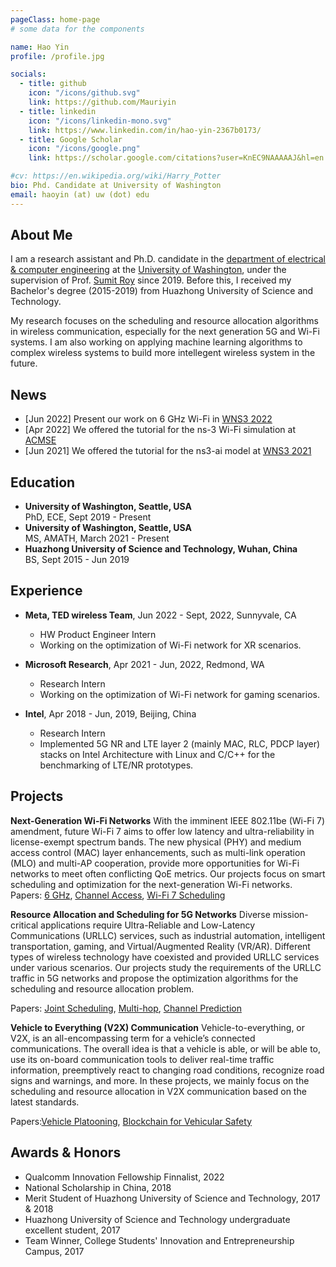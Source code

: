 ```yaml
---
pageClass: home-page
# some data for the components

name: Hao Yin
profile: /profile.jpg

socials:
  - title: github
    icon: "/icons/github.svg"
    link: https://github.com/Mauriyin
  - title: linkedin
    icon: "/icons/linkedin-mono.svg"
    link: https://www.linkedin.com/in/hao-yin-2367b0173/
  - title: Google Scholar
    icon: "/icons/google.png"
    link: https://scholar.google.com/citations?user=KnEC9NAAAAAJ&hl=en

#cv: https://en.wikipedia.org/wiki/Harry_Potter
bio: Phd. Candidate at University of Washington
email: haoyin (at) uw (dot) edu
---
```


<ProfileSection :frontmatter="$page.frontmatter" />

## About Me
I am a research assistant and Ph.D. candidate in the [department of electrical & computer engineering](https://www.ece.uw.edu/) at the [University of Washington](https://www.washington.edu/), under the supervision of Prof. [Sumit Roy](https://people.ece.uw.edu/roy/) since 2019. Before this, I received my Bachelor's degree (2015-2019) from Huazhong University of Science and Technology.
              
My research focuses on the scheduling and resource allocation algorithms in wireless communication, especially for the next generation 5G and Wi-Fi systems. I am also working on applying machine learning algorithms to complex wireless systems to build more intellegent wireless system in the future.

## News

- [Jun 2022] Present our work on 6 GHz Wi-Fi in [WNS3 2022](https://www.nsnam.org/research/wns3/wns3-2022/program/)
- [Apr 2022] We offered the tutorial for the ns-3 Wi-Fi simulation at [ACMSE](https://acmse.net/2022/tutorials-offered/#tut-work04)
- [Jun 2021] We offered the tutorial for the ns3-ai model at [WNS3 2021](https://www.nsnam.org/research/wns3/wns3-2021/tutorials/)


## Education

- **University of Washington, Seattle, USA** <br/>
PhD, ECE, Sept 2019 - Present
- **University of Washington, Seattle, USA** <br/>
MS, AMATH, March 2021 - Present
- **Huazhong University of Science and Technology, Wuhan, China** <br/>
BS, Sept 2015 - Jun 2019

## Experience

- **Meta, TED wireless Team**, Jun 2022 - Sept, 2022, Sunnyvale, CA
  - HW Product Engineer Intern
  - Working on the optimization of Wi-Fi network for XR scenarios.

- **Microsoft Research**, Apr 2021 - Jun, 2022, Redmond, WA
  - Research Intern
  - Working on the optimization of Wi-Fi network for gaming scenarios.

- **Intel**, Apr 2018 - Jun, 2019, Beijing, China
  - Research Intern
  - Implemented 5G NR and LTE layer 2 (mainly MAC, RLC, PDCP layer) stacks on Intel Architecture with Linux and C/C++ for the benchmarking of LTE/NR prototypes.
  
## Projects


<!-- [→ Full list](/projects/) -->

<ProjectCard image="/projects/wifi.png" hideBorder=true>

  **Next-Generation Wi-Fi Networks**
With the imminent IEEE 802.11be (Wi-Fi 7) amendment, future Wi-Fi 7 aims to offer low latency and ultra-reliability in license-exempt spectrum bands. The new physical (PHY) and medium access control (MAC) layer enhancements, such as multi-link operation (MLO) and multi-AP cooperation, provide more opportunities for Wi-Fi networks to meet often conflicting QoE metrics. Our projects focus on smart scheduling and optimization for the next-generation Wi-Fi networks.
Papers: [6 GHz](https://dl.acm.org/doi/abs/10.1145/3532577.3532580), [Channel Access](https://ieeexplore.ieee.org/abstract/document/9348485), [Wi-Fi 7 Scheduling](https://ieeexplore.ieee.org/abstract/document/9810021)

</ProjectCard>

<ProjectCard image="/projects/5g.png" hideBorder=true>

  **Resource Allocation and Scheduling for 5G Networks**
  Diverse mission-critical applications require Ultra-Reliable and Low-Latency Communications (URLLC) services, such as industrial automation, intelligent transportation, gaming, and Virtual/Augmented Reality (VR/AR). Different types of wireless technology have coexisted and provided URLLC services under various scenarios. Our projects study the requirements of the URLLC traffic in 5G networks and propose the optimization algorithms for the scheduling and resource allocation problem.

Papers: [Joint Scheduling](https://ieeexplore.ieee.org/abstract/document/9247169), [Multi-hop](https://ieeexplore.ieee.org/abstract/document/9625389), [Channel Prediction](https://ieeexplore.ieee.org/abstract/document/9625323)
</ProjectCard>

<!-- <ProjectCard hideBorder=true>

  **The ns-3 simulation tools**
  
  [[Link](https://www.google.com)]

</ProjectCard> -->

<ProjectCard hideBorder=true>

  **Vehicle to Everything (V2X) Communication**
Vehicle-to-everything, or V2X, is an all-encompassing term for a vehicle’s connected communications. The overall idea is that a vehicle is able, or will be able to, use its on-board communication tools to deliver real-time traffic information, preemptively react to changing road conditions, recognize road signs and warnings, and more. In these projects, we mainly focus on the scheduling and resource allocation in V2X communication based on the latest standards.  

Papers:[Vehicle Platooning](https://ieeexplore.ieee.org/abstract/document/9527765), [Blockchain for Vehicular Safety](https://ieeexplore.ieee.org/abstract/document/9625342)
</ProjectCard>


## Awards & Honors
- Qualcomm Innovation Fellowship Finnalist, 2022 
- National Scholarship in China, 2018
- Merit Student of Huazhong University of Science and Technology, 2017 & 2018
- Huazhong University of Science and Technology undergraduate excellent student, 2017
- Team Winner, College Students' Innovation and Entrepreneurship Campus, 2017

<!-- ### Contests

- First place in **The Hogwarts House Cup** -->


<!-- Custom style for this page -->

<style lang="stylus">

.theme-container.home-page .page
  font-size 14px
  font-family "lucida grande", "lucida sans unicode", lucida, "Helvetica Neue", Helvetica, Arial, sans-serif;
  p
    margin 0 0 0.5rem
  p, ul, ol
    line-height normal
  a
    font-weight normal
  .theme-default-content:not(.custom) > h2
    margin-bottom 0.5rem
  .theme-default-content:not(.custom) > h2:first-child + p
    margin-top 0.5rem
  .theme-default-content:not(.custom) > h3
    padding-top 4rem

  /* Override */
  .md-card
    margin-top 0.5em
    .card-image
      padding 0.2rem
      img
        max-width 120px
        max-height 120px
    .card-content p
      -webkit-margin-after 0.2em

@media (max-width: 419px)
  .theme-container.home-page .page
    p, ul, ol
      line-height 1.5

    .md-card
      .card-image
        img 
          width 100%
          max-width 400px

</style>
